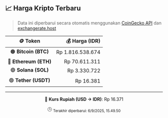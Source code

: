 

<!-- HARGA_KRIPTO -->
## 📈 Harga Kripto Terbaru

> Data ini diperbarui secara otomatis menggunakan [CoinGecko API](https://www.coingecko.com/) dan [exchangerate.host](https://exchangerate.host/)

<div align="center">

| 🪙 Token | 💰 Harga (IDR) |
|:------:|---------------:|
| 🟠 **Bitcoin (BTC)**   | Rp 1.816.538.674 |
| 🔵 **Ethereum (ETH)**  | Rp 70.611.311 |
| 🟣 **Solana (SOL)**    | Rp 3.330.722 |
| 🟢 **Tether (USDT)**   | Rp 16.381 |

---

💱 **Kurs Rupiah (USD → IDR)**: Rp 16.371

🕒 <sub>Terakhir diperbarui: 6/9/2025, 15.49.50</sub>

</div>
<!-- /HARGA_KRIPTO -->